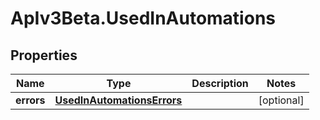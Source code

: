# ApIv3Beta.UsedInAutomations

## Properties

Name | Type | Description | Notes
------------ | ------------- | ------------- | -------------
**errors** | [**UsedInAutomationsErrors**](UsedInAutomationsErrors.md) |  | [optional] 


